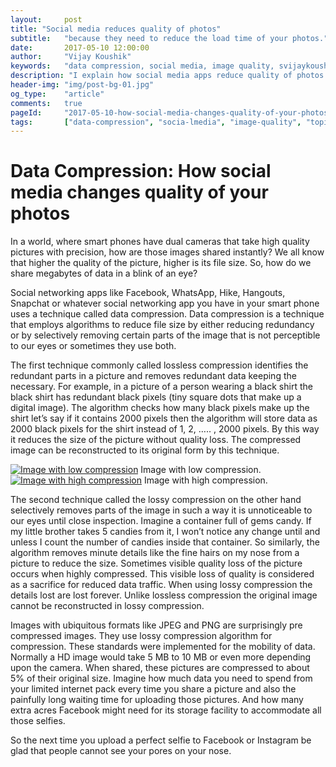 ```yaml
---
layout:     post
title: "Social media reduces quality of photos"
subtitle:   "because they need to reduce the load time of your photos."
date:       2017-05-10 12:00:00
author:     "Vijay Koushik"
keywords:   "data compression, social media, image quality, svijaykoushik, blog, topic of interest"
description: "I explain how social media apps reduce quality of photos to shorten the download time"
header-img: "img/post-bg-01.jpg"
og_type: 	"article"
comments:   true
pageId:     "2017-05-10-how-social-media-changes-quality-of-your-photos"
tags:       ["data-compression", "socia-lmedia", "image-quality", "topic-of-interest"]
---
```

<h1>Data Compression: How social media changes quality of your photos</h1>
<p>In a world, where smart phones have dual cameras that take high quality pictures with precision, how are those images shared instantly? We all know that higher the quality of the picture, higher is its file size. So, how do we share megabytes of data in a blink of an eye?</p>
<p>Social networking apps like Facebook, WhatsApp, Hike, Hangouts, Snapchat or whatever social networking app you have in your smart phone uses a technique called data compression. Data compression is a technique that employs algorithms to reduce file size by either reducing redundancy or by selectively removing certain parts of the image that is not perceptible to our eyes or sometimes they use both.</p> 
<p>The first technique commonly called lossless compression identifies the redundant parts in a picture and removes redundant data keeping the necessary. For example, in a picture of a person wearing a black shirt the black shirt has redundant black pixels (tiny square dots that make up a digital image). The algorithm checks how many black pixels make up the shirt let’s say if it contains 2000 pixels then the algorithm will store data as 2000 black pixels for the shirt instead of 1, 2, ….. , 2000 pixels. By this way it reduces the size of the picture without quality loss. The compressed image can be reconstructed to its original form by this technique.</p>
<a href="#"><img src="https://scontent.fmaa1-1.fna.fbcdn.net/v/t1.0-9/16507811_216278622110159_7488234030947845236_n.jpg?oh=0f95700d3104f19894b4122e6c0e5c20&oe=59AF71B0" alt="Image with low compression"></a>
<span class="caption text-muted">Image with low compression.</span>
<a href="#"><img src="https://scontent.fmaa1-1.fna.fbcdn.net/v/t1.0-9/16473527_216278952110126_3335680204062154226_n.jpg?oh=29283b8daf9ae2e91a413fdbf4eaf6ed&oe=59C1644B" alt="Image with high compression"></a>
<span class="caption text-muted">Image with high compression.</span>
<p>The second technique called the lossy compression on the other hand selectively removes parts of the image in such a way it is unnoticeable to our eyes until close inspection. Imagine a container full of gems candy. If my little brother takes 5 candies from it, I won’t notice any change until and unless I count the number of candies inside that container. So similarly, the algorithm removes minute details like the fine hairs on my nose from a picture to reduce the size. Sometimes visible quality loss of the picture occurs when highly compressed. This visible loss of quality is considered as a sacrifice for reduced data traffic. When using lossy compression the details lost are lost forever. Unlike lossless compression the original image cannot be reconstructed in lossy compression.</p>
<p>Images with ubiquitous formats like JPEG and PNG are surprisingly pre compressed images. They use lossy compression algorithm for compression. These standards were implemented for the mobility of data. Normally a HD image would take 5 MB to 10 MB or even more depending upon the camera. When shared, these pictures are compressed to about 5% of their original size. Imagine how much data you need to spend from your limited internet pack every time you share a picture and also the painfully long waiting time for uploading those pictures. And how many extra acres Facebook might need for its storage facility to accommodate all those selfies.</p>
<p>So the next time you upload a perfect selfie to Facebook or Instagram be glad that people cannot see your pores on your nose.</p>
